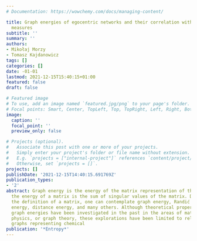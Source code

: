 ```yaml
---
# Documentation: https://wowchemy.com/docs/managing-content/

title: Graph energies of egocentric networks and their correlation with vertex centrality
  measures
subtitle: ''
summary: ''
authors:
- Mikołaj Morzy
- Tomasz Kajdanowicz
tags: []
categories: []
date: -01-01
lastmod: 2021-12-15T15:40:15+01:00
featured: false
draft: false

# Featured image
# To use, add an image named `featured.jpg/png` to your page's folder.
# Focal points: Smart, Center, TopLeft, Top, TopRight, Left, Right, BottomLeft, Bottom, BottomRight.
image:
  caption: ''
  focal_point: ''
  preview_only: false

# Projects (optional).
#   Associate this post with one or more of your projects.
#   Simply enter your project's folder or file name without extension.
#   E.g. `projects = ["internal-project"]` references `content/project/deep-learning/index.md`.
#   Otherwise, set `projects = []`.
projects: []
publishDate: '2021-12-15T14:40:15.691769Z'
publication_types:
- '2'
abstract: Graph energy is the energy of the matrix representation of the graph, where
  the energy of a matrix is the sum of singular values of the matrix. Depending on
  the definition of a matrix, one can contemplate graph energy, Randić energy, Laplacian
  energy, distance energy, and many others. Although theoretical properties of various
  graph energies have been investigated in the past in the areas of mathematics, chemistry,
  physics, or graph theory, these explorations have been limited to relatively small
  graphs representing chemical
publication: '*Entropy*'
---
```

